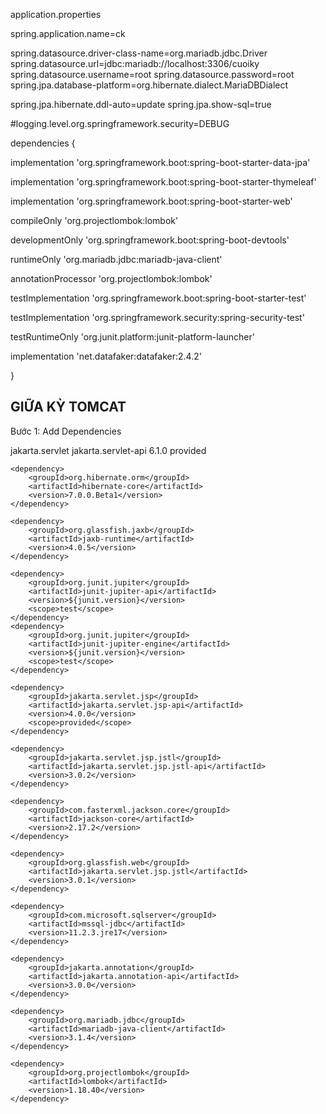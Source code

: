 application.properties

spring.application.name=ck

spring.datasource.driver-class-name=org.mariadb.jdbc.Driver
spring.datasource.url=jdbc:mariadb://localhost:3306/cuoiky
spring.datasource.username=root
spring.datasource.password=root
spring.jpa.database-platform=org.hibernate.dialect.MariaDBDialect

spring.jpa.hibernate.ddl-auto=update
spring.jpa.show-sql=true

#logging.level.org.springframework.security=DEBUG


dependencies {

  implementation 'org.springframework.boot:spring-boot-starter-data-jpa'

 implementation 'org.springframework.boot:spring-boot-starter-thymeleaf'

 implementation 'org.springframework.boot:spring-boot-starter-web'

 compileOnly 'org.projectlombok:lombok'
   
developmentOnly 'org.springframework.boot:spring-boot-devtools'
 
 runtimeOnly 'org.mariadb.jdbc:mariadb-java-client'

 annotationProcessor 'org.projectlombok:lombok'

testImplementation 'org.springframework.boot:spring-boot-starter-test'
    
 testImplementation 'org.springframework.security:spring-security-test'
    
 testRuntimeOnly 'org.junit.platform:junit-platform-launcher'




 implementation 'net.datafaker:datafaker:2.4.2'

}



## GIỮA KỲ TOMCAT
Bước 1: Add Dependencies











<dependencies>
    <dependency>
        <groupId>jakarta.servlet</groupId>
        <artifactId>jakarta.servlet-api</artifactId>
        <version>6.1.0</version>
        <scope>provided</scope>
    </dependency>

    <dependency>
        <groupId>org.hibernate.orm</groupId>
        <artifactId>hibernate-core</artifactId>
        <version>7.0.0.Beta1</version>
    </dependency>

    <dependency>
        <groupId>org.glassfish.jaxb</groupId>
        <artifactId>jaxb-runtime</artifactId>
        <version>4.0.5</version>
    </dependency>

    <dependency>
        <groupId>org.junit.jupiter</groupId>
        <artifactId>junit-jupiter-api</artifactId>
        <version>${junit.version}</version>
        <scope>test</scope>
    </dependency>
    <dependency>
        <groupId>org.junit.jupiter</groupId>
        <artifactId>junit-jupiter-engine</artifactId>
        <version>${junit.version}</version>
        <scope>test</scope>
    </dependency>

    <dependency>
        <groupId>jakarta.servlet.jsp</groupId>
        <artifactId>jakarta.servlet.jsp-api</artifactId>
        <version>4.0.0</version>
        <scope>provided</scope>
    </dependency>

    <dependency>
        <groupId>jakarta.servlet.jsp.jstl</groupId>
        <artifactId>jakarta.servlet.jsp.jstl-api</artifactId>
        <version>3.0.2</version>
    </dependency>

    <dependency>
        <groupId>com.fasterxml.jackson.core</groupId>
        <artifactId>jackson-core</artifactId>
        <version>2.17.2</version>
    </dependency>

    <dependency>
        <groupId>org.glassfish.web</groupId>
        <artifactId>jakarta.servlet.jsp.jstl</artifactId>
        <version>3.0.1</version>
    </dependency>

    <dependency>
        <groupId>com.microsoft.sqlserver</groupId>
        <artifactId>mssql-jdbc</artifactId>
        <version>11.2.3.jre17</version>
    </dependency>

    <dependency>
        <groupId>jakarta.annotation</groupId>
        <artifactId>jakarta.annotation-api</artifactId>
        <version>3.0.0</version>
    </dependency>

    <dependency>
        <groupId>org.mariadb.jdbc</groupId>
        <artifactId>mariadb-java-client</artifactId>
        <version>3.1.4</version>
    </dependency>

    <dependency>
        <groupId>org.projectlombok</groupId>
        <artifactId>lombok</artifactId>
        <version>1.18.40</version>
    </dependency>
</dependencies>
 
